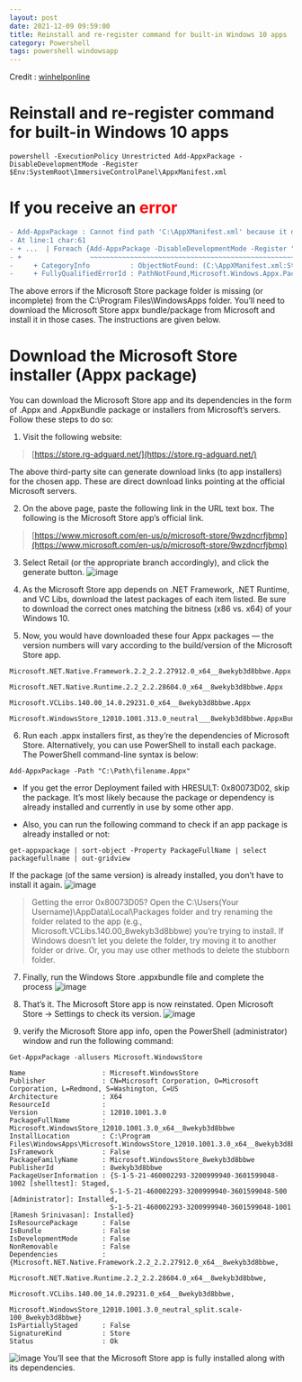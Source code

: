 ```yaml
---
layout: post
date: 2021-12-09 09:59:00
title: Reinstall and re-register command for built-in Windows 10 apps
category: Powershell
tags: powershell windowsapp
---
```

Credit : [winhelponline](https://www.winhelponline.com/blog/restore-windows-store-windows-10-uninstall-with-powershell/)
# Reinstall and re-register command for built-in Windows 10 apps
```
powershell -ExecutionPolicy Unrestricted Add-AppxPackage -DisableDevelopmentMode -Register $Env:SystemRoot\ImmersiveControlPanel\AppxManifest.xml

```
# If you receive an <span style="color:red">error</span>

```diff
- Add-AppxPackage : Cannot find path 'C:\AppXManifest.xml' because it does not exist.
- At line:1 char:61
- + ...  | Foreach {Add-AppxPackage -DisableDevelopmentMode -Register "$($_.I ...
- +                 ~~~~~~~~~~~~~~~~~~~~~~~~~~~~~~~~~~~~~~~~~~~~~~~~~~~~~~~~~
-     + CategoryInfo          : ObjectNotFound: (C:\AppXManifest.xml:String) [Add-AppxPackage], ItemNotFoundException
-     + FullyQualifiedErrorId : PathNotFound,Microsoft.Windows.Appx.PackageManager.Commands.AddAppxPackageCommand
```

The above errors if the Microsoft Store package folder is missing (or incomplete) from the C:\Program Files\WindowsApps folder. You’ll need to download the Microsoft Store appx bundle/package from Microsoft and install it in those cases. The instructions are given below.

# Download the Microsoft Store installer (Appx package)

You can download the Microsoft Store app and its dependencies in the form of .Appx and .AppxBundle package or installers from Microsoft’s servers. Follow these steps to do so:

1. Visit the following website:

> [https://store.rg-adguard.net/](https://store.rg-adguard.net/)

The above third-party site can generate download links (to app installers) for the chosen app. These are direct download links pointing at the official Microsoft servers.

2. On the above page, paste the following link in the URL text box. The following is the Microsoft Store app’s official link.

> [https://www.microsoft.com/en-us/p/microsoft-store/9wzdncrfjbmp](https://www.microsoft.com/en-us/p/microsoft-store/9wzdncrfjbmp)

3. Select Retail (or the appropriate branch accordingly), and click the generate button.
![image](https://user-images.githubusercontent.com/1507737/145414362-5c3cc380-a96b-442f-a8a1-2c2ac1b28886.png)

4. As the Microsoft Store app depends on .NET Framework, .NET Runtime, and VC Libs, download the latest packages of each item listed. Be sure to download the correct ones matching the bitness (x86 vs. x64) of your Windows 10.
5. Now, you would have downloaded these four Appx packages — the version numbers will vary according to the build/version of the Microsoft Store app.
```
Microsoft.NET.Native.Framework.2.2_2.2.27912.0_x64__8wekyb3d8bbwe.Appx

Microsoft.NET.Native.Runtime.2.2_2.2.28604.0_x64__8wekyb3d8bbwe.Appx

Microsoft.VCLibs.140.00_14.0.29231.0_x64__8wekyb3d8bbwe.Appx

Microsoft.WindowsStore_12010.1001.313.0_neutral___8wekyb3d8bbwe.AppxBundle
```

6. Run each .appx installers first, as they’re the dependencies of Microsoft Store. Alternatively, you can use PowerShell to install each package. The PowerShell command-line syntax is below:
```
Add-AppxPackage -Path "C:\Path\filename.Appx"
```
- If you get the error Deployment failed with HRESULT: 0x80073D02, skip the package. It’s most likely because the package or dependency is already installed and currently in use by some other app.

- Also, you can run the following command to check if an app package is already installed or not:
```
get-appxpackage | sort-object -Property PackageFullName | select packagefullname | out-gridview
```

If the package (of the same version) is already installed, you don’t have to install it again.
![image](https://user-images.githubusercontent.com/1507737/145414471-1c5578aa-16dc-4ec1-b37b-b11bb79cc510.png)

> Getting the error 0x80073D05?
> Open the C:\Users\(Your Username)\AppData\Local\Packages folder and try renaming the folder related to the app (e.g., Microsoft.VCLibs.140.00_8wekyb3d8bbwe) you’re trying to install. If Windows doesn’t let you delete the folder, try moving it to another folder or drive. Or, you may use other methods to delete the stubborn folder.

7. Finally, run the Windows Store .appxbundle file and complete the process
![image](https://user-images.githubusercontent.com/1507737/145415130-1e37c519-bb66-47e9-b73d-a64a5596b62c.png)

8. That’s it. The Microsoft Store app is now reinstated. Open Microsoft Store → Settings to check its version.
![image](https://user-images.githubusercontent.com/1507737/145415202-6393f085-01c2-4476-a985-228ab3ce0712.png)

9. verify the Microsoft Store app info, open the PowerShell (administrator) window and run the following command:
```
Get-AppxPackage -allusers Microsoft.WindowsStore
```
```
Name                   : Microsoft.WindowsStore
Publisher              : CN=Microsoft Corporation, O=Microsoft Corporation, L=Redmond, S=Washington, C=US
Architecture           : X64
ResourceId             :
Version                : 12010.1001.3.0
PackageFullName        : Microsoft.WindowsStore_12010.1001.3.0_x64__8wekyb3d8bbwe
InstallLocation        : C:\Program Files\WindowsApps\Microsoft.WindowsStore_12010.1001.3.0_x64__8wekyb3d8bbwe
IsFramework            : False
PackageFamilyName      : Microsoft.WindowsStore_8wekyb3d8bbwe
PublisherId            : 8wekyb3d8bbwe
PackageUserInformation : {S-1-5-21-460002293-3200999940-3601599048-1002 [shelltest]: Staged,
                         S-1-5-21-460002293-3200999940-3601599048-500 [Administrator]: Installed,
                         S-1-5-21-460002293-3200999940-3601599048-1001 [Ramesh Srinivasan]: Installed}
IsResourcePackage      : False
IsBundle               : False
IsDevelopmentMode      : False
NonRemovable           : False
Dependencies           : {Microsoft.NET.Native.Framework.2.2_2.2.27912.0_x64__8wekyb3d8bbwe,
                         Microsoft.NET.Native.Runtime.2.2_2.2.28604.0_x64__8wekyb3d8bbwe,
                         Microsoft.VCLibs.140.00_14.0.29231.0_x64__8wekyb3d8bbwe,
                         Microsoft.WindowsStore_12010.1001.3.0_neutral_split.scale-100_8wekyb3d8bbwe}
IsPartiallyStaged      : False
SignatureKind          : Store
Status                 : Ok
```
![image](https://user-images.githubusercontent.com/1507737/145416556-eb8db193-5966-4899-b0de-03eeb9f7202a.png)
You’ll see that the Microsoft Store app is fully installed along with its dependencies.

